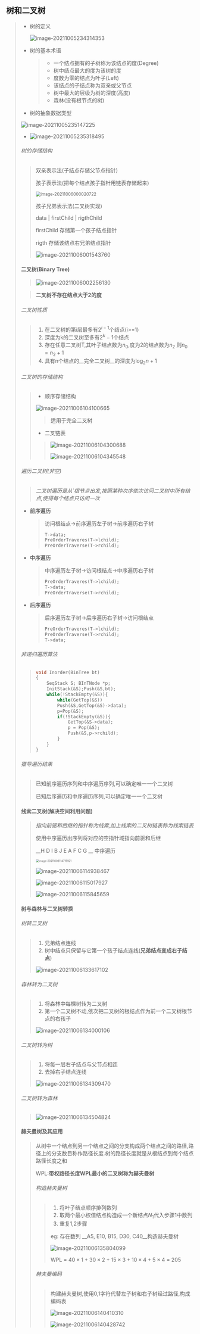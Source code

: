 ## 树和二叉树

> - 树的定义
>
>   <img src="image-20211005234314353.png" alt="image-20211005234314353" style="zoom:100%;" />
>
> - 树的基本术语
>
>   > - 一个结点拥有的子树称为该结点的度(Degree)
>   > - 树中结点最大的度为该树的度
>   > - 度数为零的结点为叶子(Left)
>   > - 该结点的子结点称为双亲或父节点
>   > - 树中最大的层级为树的深度(高度)
>   > - 森林(没有根节点的树)
>
> - 树的抽象数据类型
>
> ![image-20211005235147225](image-20211005235147225.png)
>
> -  ![image-20211005235318495](image-20211005235318495.png) 
>
> ###### 树的存储结构
>
> > 双亲表示法(子结点存储父节点指针) 
> >
> > 孩子表示法(把每个结点孩子指针用链表存储起来)
> >
> > <img src="image-20211006000020722.png" alt="image-20211006000020722" style="zoom:80%;" /> 
> >
> > 孩子兄弟表示法(二叉树实现)
> >
> > data | firstChild | rigthChild
> >
> > firstChild  存储第一个孩子结点指针
> >
> > rigth 存储该结点右兄弟结点指针
> >
> > ![image-20211006001543760](image-20211006001543760.png) 
> >
> > 
>
> #### 二叉树(Binary Tree)
>
> > ![image-20211006002256130](image-20211006002256130.png) 
> >
>
> > __二叉树不存在结点大于2的度__
>
> ###### 二叉树性质
>
> > 1. 在二叉树的第i层最多有$2^{i-1}$个结点(i>=1)
> > 2. 深度为k的二叉树至多有$2^k-1$个结点
> > 3. 存在任意二叉树T,其叶子结点数为$n_0$,度为2的结点数为$n_2$ 则$n_0=n_2+1$
> > 4. 具有n个结点的__完全二叉树__的深度为$\log_2n+1$
>
> ###### 二叉树的存储结构
>
> > - 顺序存储结构
> >
> > ![image-20211006104100665](image-20211006104100665.png) 
> >
> > > 适用于完全二叉树
> >
> > - 二叉链表
> >
> > > ![image-20211006104300688](image-20211006104300688.png) 
> > >
> > > ![image-20211006104345548](image-20211006104345548.png) 
>
> ###### 遍历二叉树(非空)
>
> > _二叉树遍历是从`根节点出发,按照某种次序依次访问二叉树中所有结点,使得每个结点只访问一次_
>
> - __前序遍历__
>
>   > 访问根结点->前序遍历左子树->前序遍历右子树
>   >
>   > ~~~c
>   > T->data;
>   > PreOrderTraveres(T->lchild);
>   > PreOrderTraverse(T->rchild);
>   > ~~~
>
> - __中序遍历__
>
>   > 中序遍历左子树->访问根结点->中序遍历右子树
>   >
>   > ~~~c
>   > PreOrderTraveres(T->lchild);
>   > T->data;
>   > PreOrderTraverse(T->rchild);
>   > ~~~
>
> - __后序遍历__
>
>   > 后序遍历左子树->后序遍历右子树->访问根结点
>   >
>   > ~~~c
>   > PreOrderTraveres(T->lchild);
>   > PreOrderTraverse(T->rchild);
>   > T->data;
>   > ~~~
>
> ###### 非递归遍历算法
>
> > ~~~c
> > void Inorder(BinTree bt)
> > {
> >     SeqStack S; BInTNode *p;
> >     InitStack(&S);Push(&S,bt);
> >     while(!StackEmpty(&S)){
> >         while(GetTop(&S))
> >         Push(&S,GetTop(&S)->data);
> >         p=Pop(&S);
> >         if(!StackEmpty(&S)){
> >             GetTop(&S->data);
> >             p = Pop(&S);
> >             Push(&S,p->rchild);
> >         }
> >     }
> > }
> > ~~~
>
> ###### 推导遍历结果
>
> > 已知前序遍历序列和中序遍历序列,可以确定唯一一个二叉树
> >
> > 已知后序遍历和中序遍历序列,可以确定唯一一个二叉树
>
> #### 线索二叉树(解决空间利用问题)
>
> >  _指向前驱和后继的指针称为线索,加上线索的二叉树链表称为线索链表_
> >
> > 使用中序遍历出序列将对应的空指针域指向前驱和后继
> >
> > __H D I B J E A F C G __ 中序遍历
> >
> > <img src="image-20211006114715921.png" alt="image-20211006114715921" style="zoom:50%;" /> 
> >
> > 
> >
> >  ![image-20211006114938467](image-20211006114938467.png)
> >
> > ![image-20211006115017927](image-20211006115017927.png) 
> >
> > ![image-20211006115845659](image-20211006115845659.png) 
>
> ####  树与森林与二叉树转换
>
> ###### 树转二叉树
>
> > 1. 兄弟结点连线
> > 2. 树中结点只保留与它第一个孩子结点连线(__兄弟结点变成右子结点__)
> >
> > ![image-20211006133617102](image-20211006133617102.png) 
>
> ###### 森林转为二叉树
>
> > 1. 将森林中每棵树转为二叉树
> > 2. 第一个二叉树不动,依次把二叉树的根结点作为前一个二叉树根节点的右孩子
> >
> > ![image-20211006134000106](image-20211006134000106.png) 
>
> ###### 二叉树转为树
>
> > 1. 将每一层右子结点与父节点相连
> > 2. 去掉右子结点连线
> >
> > ![image-20211006134309470](image-20211006134309470.png) 
>
> ###### 二叉树转为森林
>
> > ![image-20211006134504824](image-20211006134504824.png) 
>
> #### 赫夫曼树及其应用
>
> > 从树中一个结点到另一个结点之间的分支构成两个结点之间的路径,路径上的分支数目称作路径长度.树的路径长度就是从根结点到每个结点路径长度之和
> >
> > WPL:__带权路径长度WPL最小的二叉树称为赫夫曼树__
> >
> > ###### 构造赫夫曼树
> >
> > > 1. 将叶子结点顺序排列数列
> > > 2. 取两个最小权值结点构造成一个新结点$N_1$代入步骤1中数列
> > > 3. 重复1,2步骤
> > >
> > > eg: 存在数列 __A5, E10, B15, D30, C40__构造赫夫曼树
> > >
> > > ![image-20211006135804099](image-20211006135804099.png) 
> > >
> > > WPL = $40\times 1 + 30\times 2+15\times3+10\times4+5\times4$ = 205
> >
> > ###### 赫夫曼编码
> >
> > >构建赫夫曼树,使用0,1字符代替左子树和右子树经过路径,构成编码表
> > >
> > > ![image-20211006140410310](image-20211006140410310.png) 
> > >
> > >![image-20211006140428742](image-20211006140428742.png) 
> > >
> > >







